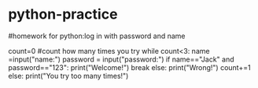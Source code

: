 # python-practice
#homework for python:log in with password and name

count=0   #count how many times you try
while count<3:
    name =input("name:")
    password = input("password:")
    if name=="Jack" and password=="123":
        print("Welcome!")
        break
    else:
        print("Wrong!")
    count+=1
else:
    print("You try too many times!")

